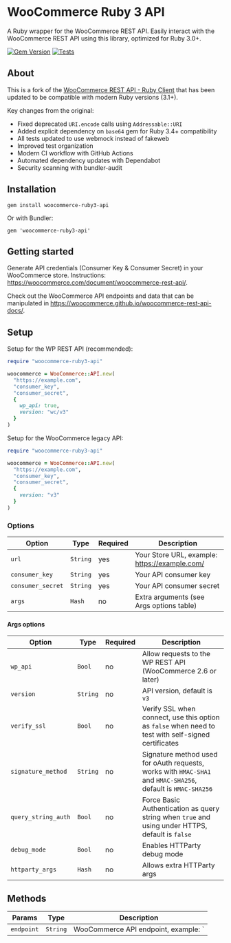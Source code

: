 # WooCommerce Ruby 3 API

A Ruby wrapper for the WooCommerce REST API. Easily interact with the WooCommerce REST API using this library, optimized for Ruby 3.0+.

[![Gem Version](https://badge.fury.io/rb/woocommerce-ruby3-api.svg?bust=1)](https://badge.fury.io/rb/woocommerce-ruby3-api)
[![Tests](https://github.com/chemica/woocommerce-ruby3-api/actions/workflows/test.yml/badge.svg?branch=main&bust=1)](https://github.com/chemica/woocommerce-ruby3-api/actions/workflows/test.yml)

## About

This is a fork of the [WooCommerce REST API - Ruby Client](https://github.com/woocommerce/wc-api-ruby) that has been updated to be compatible with modern Ruby versions (3.1+).

Key changes from the original:
- Fixed deprecated `URI.encode` calls using `Addressable::URI`
- Added explicit dependency on `base64` gem for Ruby 3.4+ compatibility
- All tests updated to use webmock instead of fakeweb
- Improved test organization
- Modern CI workflow with GitHub Actions
- Automated dependency updates with Dependabot
- Security scanning with bundler-audit

## Installation

```
gem install woocommerce-ruby3-api
```

Or with Bundler:

```
gem 'woocommerce-ruby3-api'
```

## Getting started

Generate API credentials (Consumer Key & Consumer Secret) in your WooCommerce store. Instructions: <https://woocommerce.com/document/woocommerce-rest-api/>.

Check out the WooCommerce API endpoints and data that can be manipulated in <https://woocommerce.github.io/woocommerce-rest-api-docs/>.

## Setup

Setup for the WP REST API (recommended):

```ruby
require "woocommerce-ruby3-api"

woocommerce = WooCommerce::API.new(
  "https://example.com",
  "consumer_key",
  "consumer_secret",
  {
    wp_api: true,
    version: "wc/v3"
  }
)
```

Setup for the WooCommerce legacy API:

```ruby
require "woocommerce-ruby3-api"

woocommerce = WooCommerce::API.new(
  "https://example.com",
  "consumer_key",
  "consumer_secret",
  {
    version: "v3"
  }
)
```

### Options

|       Option      |   Type   | Required |               Description                |
| ----------------- | -------- | -------- | ---------------------------------------- |
| `url`             | `String` | yes      | Your Store URL, example: https://example.com/ |
| `consumer_key`    | `String` | yes      | Your API consumer key                    |
| `consumer_secret` | `String` | yes      | Your API consumer secret                 |
| `args`            | `Hash`   | no       | Extra arguments (see Args options table) |

#### Args options

|        Option       |   Type   | Required |                                                 Description                                                  |
|---------------------|----------|----------|--------------------------------------------------------------------------------------------------------------|
| `wp_api`            | `Bool`   | no       | Allow requests to the WP REST API (WooCommerce 2.6 or later)                                                 |
| `version`           | `String` | no       | API version, default is `v3`                                                                                 |
| `verify_ssl`        | `Bool`   | no       | Verify SSL when connect, use this option as `false` when need to test with self-signed certificates          |
| `signature_method`  | `String` | no       | Signature method used for oAuth requests, works with `HMAC-SHA1` and `HMAC-SHA256`, default is `HMAC-SHA256` |
| `query_string_auth` | `Bool`   | no       | Force Basic Authentication as query string when `true` and using under HTTPS, default is `false`             |
| `debug_mode`        | `Bool`   | no       | Enables HTTParty debug mode                                                                                  |
| `httparty_args`     | `Hash`   | no       | Allows extra HTTParty args                                                                                   |

## Methods

|   Params   |   Type   |                         Description                          |
| ---------- | -------- | ------------------------------------------------------------ |
| `endpoint` | `String` | WooCommerce API endpoint, example: `